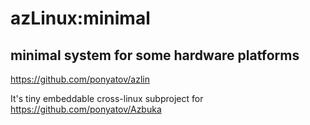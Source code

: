 azLinux:minimal
================
## minimal system for some hardware platforms

https://github.com/ponyatov/azlin

It's tiny embeddable cross-linux subproject for
https://github.com/ponyatov/Azbuka
  